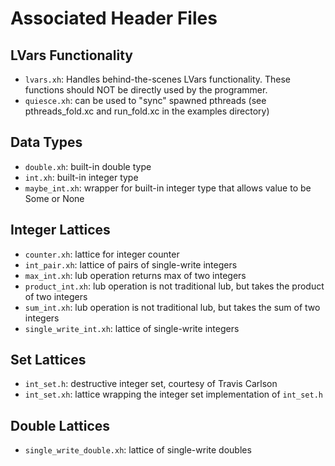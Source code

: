 # Associated Header Files

## LVars Functionality

+ `lvars.xh`: Handles behind-the-scenes LVars functionality. These functions should NOT be directly used by the programmer.
+ `quiesce.xh`: can be used to "sync" spawned pthreads (see pthreads_fold.xc and run_fold.xc in the examples directory)

## Data Types

+ `double.xh`: built-in double type
+ `int.xh`: built-in integer type
+ `maybe_int.xh`: wrapper for built-in integer type that allows value to be Some or None

## Integer Lattices

+ `counter.xh`: lattice for integer counter
+ `int_pair.xh`: lattice of pairs of single-write integers
+ `max_int.xh`: lub operation returns max of two integers
+ `product_int.xh`: lub operation is not traditional lub, but takes the product of two integers
+ `sum_int.xh`: lub operation is not traditional lub, but takes the sum of two integers
+ `single_write_int.xh`: lattice of single-write integers

## Set Lattices

+ `int_set.h`: destructive integer set, courtesy of Travis Carlson
+ `int_set.xh`: lattice wrapping the integer set implementation of `int_set.h`

## Double Lattices

+ `single_write_double.xh`: lattice of single-write doubles
